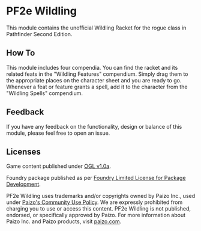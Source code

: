 # PF2e Wildling

This module contains the unofficial Wildling Racket for the rogue class in Pathfinder Second Edition.

## How To

This module includes four compendia. You can find the racket and its related feats in the "Wildling Features" compendium.
Simply drag them to the appropriate places on the character sheet and you are ready to go.
Whenever a feat or feature grants a spell, add it to the character from the "Wildling Spells" compendium.

## Feedback

If you have any feedback on the functionality, design or balance of this module, please feel free to open an issue.

## Licenses

Game content published under [OGL v1.0a](./OpenGameLicense.md).

Foundry package published as per [Foundry Limited License for Package Development](https://foundryvtt.com/article/license/).

PF2e Wildling uses trademarks and/or copyrights owned by Paizo Inc., used under [Paizo's Community Use Policy](https://paizo.com/community/communityuse). We are expressly prohibited from charging you to use or access this content. PF2e Wildling is not published, endorsed, or specifically approved by Paizo. For more information about Paizo Inc. and Paizo products, visit [paizo.com](https://paizo.com/).
